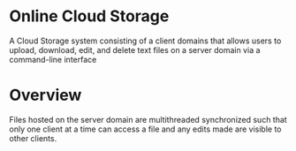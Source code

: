 # Online Cloud Storage
A Cloud Storage system consisting of a client domains that allows users to upload, download, edit, and delete text files on a server domain via a command-line interface

# Overview
Files hosted on the server domain are multithreaded synchronized such that only one client at a time can access a file and any edits made are visible to other clients.